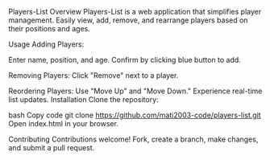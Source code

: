 Players-List
Overview
Players-List is a web application that simplifies player management. Easily view, add, remove, and rearrange players based on their positions and ages.

Usage
Adding Players:

Enter name, position, and age.
Confirm by clicking blue button to add.

Removing Players:
Click "Remove" next to a player.

Reordering Players:
Use "Move Up" and "Move Down."
Experience real-time list updates.
Installation
Clone the repository:

bash
Copy code
git clone https://github.com/mati2003-code/players-list.git
Open index.html in your browser.

Contributing
Contributions welcome! Fork, create a branch, make changes, and submit a pull request.



